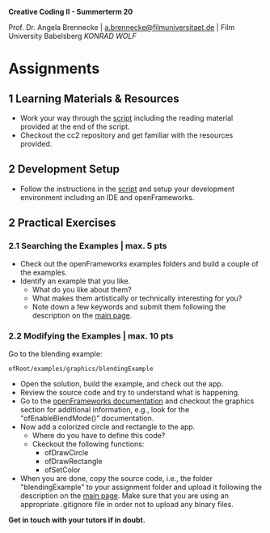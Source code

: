 <!-- ---  
title: Creative Coding II
author: Angela Brennecke
affiliation: Film University Babelsberg KONRAD WOLF
date: Summer term 20
---   -->
**Creative Coding II - Summerterm 20**

Prof. Dr. Angela Brennecke | a.brennecke@filmuniversitaet.de | Film University Babelsberg *KONRAD WOLF*


# Assignments

## 1 Learning Materials & Resources 

- Work your way through the [script](../readme.md) including the reading material provided at the end of the script.
- Checkout the cc2 repository and get familiar with the resources provided.

## 2 Development Setup 

- Follow the instructions in the [script](../readme.md) and setup your development environment including an IDE and openFrameworks.

## 2 Practical Exercises

### 2.1 Searching the Examples | max. 5 pts
- Check out the openFrameworks examples folders and build a couple of the examples.
- Identify an example that you like. 
  - What do you like about them? 
  - What makes them artistically or technically interesting for you?
  - Note down a few keywords and submit them following the description on the [main page](../../readme.md).


### 2.2 Modifying the Examples | max. 10 pts

Go to the blending example:

```
ofRoot/examples/graphics/blendingExample
```

- Open the solution, build the example, and check out the app.
- Review the source code and try to understand what is happening.
- Go to the [openFrameworks documentation](https://openframeworks.cc/documentation/) and checkout the graphics section for additional information, e.g., look for the "ofEnableBlendMode()" documentation.
- Now add a colorized circle and rectangle to the app. 
  - Where do you have to define this code?
  - Ckeckout the following functions:
    - ofDrawCircle
    - ofDrawRectangle
    - ofSetColor
- When you are done, copy the source code, i.e., the folder "blendingExample" to your assignment folder and upload it following the description on the [main page](../../readme.md). Make sure that you are using an appropriate .gitignore file in order not to upload any binary files.  



**Get in touch with your tutors if in doubt.**